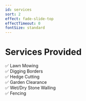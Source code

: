 ```yaml
---
id: services
sort: 2
effect: fade-slide-top
effectTimeout: 0
fontSize: standard
---
```

# Services Provided

✅ Lawn Mowing <br />
✅ Digging Borders <br />
✅ Hedge Cutting <br />
✅ Garden Clearance <br />
✅ Wet/Dry Stone Walling<br />
✅ Fencing <br />
